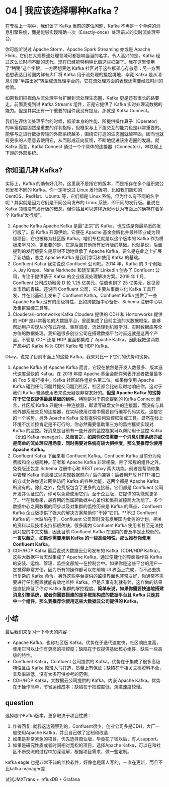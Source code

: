 # 04 | 我应该选择哪种Kafka？

在专栏上一期中，我们谈了 Kafka 当前的定位问题，Kafka 不再是一个单纯的消息引擎系统，而是能够实现精确一次（Exactly-once）处理语义的实时流处理平台。

你可能听说过 Apache Storm、Apache Spark Streaming 亦或是 Apache Flink，它们在大规模流处理领域可都是响当当的名字。令人高兴的是，Kafka 经过这么长时间不断的迭代，现在已经能够稍稍比肩这些框架了。我在这里使用了“稍稍”这个字眼，一方面想表达 Kafka 社区对于这些框架心存敬意；另一方面也想表达目前国内鲜有大厂将 Kafka 用于流处理的尴尬境地，毕竟 Kafka 是从消息引擎“半路出家”转型成流处理平台的，它在流处理方面的表现还需要经过时间的检验。

如果我们把视角从流处理平台扩展到流处理生态圈，Kafka 更是还有很长的路要走。前面我提到过 Kafka Streams 组件，正是它提供了 Kafka 实时处理流数据的能力。但是其实还有一个重要的组件我没有提及，那就是 Kafka Connect。

我们在评估流处理平台的时候，框架本身的性能、所提供操作算子（Operator）的丰富程度固然是重要的评判指标，但框架与上下游交互的能力也是非常重要的。能够与之进行数据传输的外部系统越多，围绕它打造的生态圈就越牢固，因而也就有更多的人愿意去使用它，从而形成正向反馈，不断地促进该生态圈的发展。就 Kafka 而言，Kafka Connect 通过一个个具体的连接器（Connector），串联起上下游的外部系统。

## 你知道几种 Kafka?

实际上，Kafka 的确有好几种，这里我不是指它的版本，而是指存在多个组织或公司发布不同的 Kafka。你一定听说过 Linux 发行版吧，比如我们熟知的 CentOS、RedHat、Ubuntu 等，它们都是 Linux 系统，但为什么有不同的名字呢？其实就是因为它们是不同公司发布的 Linux 系统，即不同的发行版。虽说在 Kafka 领域没有发行版的概念，但你姑且可以这样近似地认为市面上的确存在着多个 Kafka“发行版”。

1. Apache Kafka
   Apache Kafka 是最“正宗”的 Kafka，也应该是你最熟悉的发行版了。自 Kafka 开源伊始，它便在 Apache 基金会孵化并最终毕业成为顶级项目，它也被称为社区版 Kafka。咱们专栏就是以这个版本的 Kafka 作为模板来学习的。更重要的是，它是后面其他所有发行版的基础。也就是说，后面提到的发行版要么是原封不动地继承了 Apache Kafka，要么是在此之上扩展了新功能，总之 Apache Kafka 是我们学习和使用 Kafka 的基础。
2. Confluent Kafka
   我先说说 Confluent 公司吧。2014 年，Kafka 的 3 个创始人 Jay Kreps、Naha Narkhede 和饶军离开 LinkedIn 创办了 Confluent 公司，专注于提供基于 Kafka 的企业级流处理解决方案。2019 年 1 月，Confluent 公司成功融资 D 轮 1.25 亿美元，估值也到了 25 亿美元，足见资本市场的青睐。还说回 Confluent 公司，它主要从事商业化 Kafka 工具开发，并在此基础上发布了 Confluent Kafka。Confluent Kafka 提供了一些 Apache Kafka 没有的高级特性，比如跨数据中心备份、Schema 注册中心以及集群监控工具等。
3. Cloudera/Hortonworks Kafka
   Cloudera 提供的 CDH 和 Hortonworks 提供的 HDP 是非常著名的大数据平台，里面集成了目前主流的大数据框架，能够帮助用户实现从分布式存储、集群调度、流处理到机器学习、实时数据库等全方位的数据处理。我知道很多创业公司在搭建数据平台时首选就是这两个产品。不管是 CDH 还是 HDP 里面都集成了 Apache Kafka，因此我把这两款产品中的 Kafka 称为 CDH Kafka 和 HDP Kafka。

Okay，说完了目前市面上的这些 Kafka，我来对比一下它们的优势和劣势。

1. Apache Kafka
   对 Apache Kafka 而言，它现在依然是开发人数最多、版本迭代速度最快的 Kafka。在 2018 年度 Apache 基金会邮件列表开发者数量最多的 Top 5 排行榜中，Kafka 社区邮件组排名第二位。如果你使用 Apache Kafka 碰到任何问题并提交问题到社区，社区都会比较及时地响应你。这对于我们 Kafka 普通使用者来说无疑是非常友好的。**但是 Apache Kafka 的劣势在于它仅仅提供最最基础的组件**，特别是对于前面提到的 Kafka Connect 而言，社区版 Kafka 只提供一种连接器，即读写磁盘文件的连接器，而没有与其他外部系统交互的连接器，在实际使用过程中需要自行编写代码实现，这是它的一个劣势。另外 Apache Kafka 没有提供任何监控框架或工具。显然在线上环境不加监控肯定是不可行的，你必然需要借助第三方的监控框架实现对 Kafka 的监控。好消息是目前有一些开源的监控框架可以帮助用于监控 Kafka（比如 Kafka manager）。**总而言之，如果你仅仅需要一个消息引擎系统亦或是简单的流处理应用场景，同时需要对系统有较大把控度，那么我推荐你使用 Apache Kafka。**
2. Confluent Kafka
   下面来看 Confluent Kafka。Confluent Kafka 目前分为免费版和企业版两种。前者和 Apache Kafka 非常相像，除了常规的组件之外，免费版还包含 Schema 注册中心和 REST proxy 两大功能。前者是帮助你集中管理 Kafka 消息格式以实现数据前向 / 后向兼容；后者用开放 HTTP 接口的方式允许你通过网络访问 Kafka 的各种功能，这两个都是 Apache Kafka 所没有的。除此之外，免费版包含了更多的连接器，它们都是 Confluent 公司开发并认证过的，你可以免费使用它们。至于企业版，它提供的功能就更多了。**在我看来，最有用的当属跨数据中心备份和集群监控两大功能了。多个数据中心之间数据的同步以及对集群的监控历来是 Kafka 的痛点，Confluent Kafka 企业版提供了强大的解决方案帮助你“干掉”它们。**不过 Confluent Kafka 的一大缺陷在于，Confluent 公司暂时没有发展国内业务的计划，相关的资料以及技术支持都很欠缺，很多国内 Confluent Kafka 使用者甚至无法找到对应的中文文档，因此目前 Confluent Kafka 在国内的普及率是比较低的。**一言以蔽之，如果你需要用到 Kafka 的一些高级特性，那么推荐你使用 Confluent Kafka。**
3. CDH/HDP Kafka
   最后说说大数据云公司发布的 Kafka（CDH/HDP Kafka）。这些大数据平台天然集成了 Apache Kafka，通过便捷化的界面操作将 Kafka 的安装、运维、管理、监控全部统一在控制台中。如果你是这些平台的用户一定觉得非常方便，因为所有的操作都可以在前端 UI 界面上完成，而不必去执行复杂的 Kafka 命令。另外这些平台提供的监控界面也非常友好，你通常不需要进行任何配置就能有效地监控 Kafka。但是凡事有利就有弊，这样做的结果是直接降低了你对 Kafka 集群的掌控程度。**简单来说，如果你需要快速地搭建消息引擎系统，或者你需要搭建的是多框架构成的数据平台且 Kafka 只是其中一个组件，那么我推荐你使用这些大数据云公司提供的 Kafka。**

## 小结

最后我们来复习一下今天的内容：

+ Apache Kafka，也称社区版 Kafka。优势在于迭代速度快，社区响应度高，使用它可以让你有更高的把控度；缺陷在于仅提供基础核心组件，缺失一些高级的特性。
+ Confluent Kafka，Confluent 公司提供的 Kafka。优势在于集成了很多高级特性且由 Kafka 原班人马打造，质量上有保证；缺陷在于相关文档资料不全，普及率较低，没有太多可供参考的范例。
+ CDH/HDP Kafka，大数据云公司提供的 Kafka，内嵌 Apache Kafka。优势在于操作简单，节省运维成本；缺陷在于把控度低，演进速度较慢。

## question

选择哪个Kafka版本，更多取决于项目性质：

1. 作者回复: 就我这边观察到的，Confluent很少，创业公司多是CDH，大厂一般使用Apache Kafka，并且自己做了定制和改造
2. 如果是非常紧急的项目，优先选择商业版，毕竟花了钱以后，有人support。
3. 如果是研究性质或者时间相对宽松的项目，选择Apache Kafka，可以在和社区不断交流的过程中加深理解，根据项目需求，做一些定制。

kafka eagle 也是非常不错的监控软件，好像也是国人写的，一直在更新，而且不比kafka manager差



试试JMXTrans + InfluxDB + Grafana